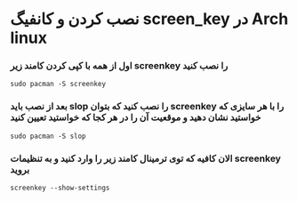# نصب کردن و کانفیگ screen_key در Arch linux

### اول از همه با کپی کردن کامند زیر screenkey را نصب کنید
```
sudo pacman -S screenkey
```
### بعد از نصب باید slop را نصب کنید که بتوان screenkey را با هر سایزی که خواستید نشان دهید و موقعیت آن را در هر کجا که خواستید تعیین کنید

```
sudo pacman -S slop
```

### الان کافیه که توی ترمینال کامند زیر را وارد کنید و به تنظیمات screenkey بروید

```
screenkey --show-settings
```
